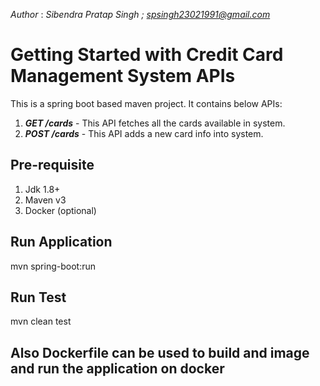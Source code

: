 *Author* : *Sibendra Pratap Singh ; spsingh23021991@gmail.com*

# Getting Started with Credit Card Management System APIs

This is a spring boot based maven project. It contains below APIs:

1. ***GET /cards***  - This API fetches all the cards available in system.
2. ***POST /cards***  - This API adds a new card info into system.

## Pre-requisite
1. Jdk 1.8+
2. Maven v3
3. Docker (optional)

## Run Application
mvn spring-boot:run

## Run Test
mvn clean test

## Also Dockerfile can be used to build and image and run the application on docker
